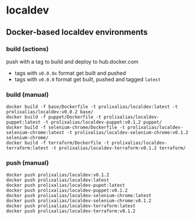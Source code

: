 
# localdev
## Docker-based localdev environments

### build (actions)
push with a tag to build and deploy to hub.docker.com
* tags with `v0.0.0x` format get built and pushed
* tags with `v0.0.0` format get built, pushed and tagged `latest`

### build (manual)
```shell
docker build -f base/Dockerfile -t prolixalias/localdev:latest -t prolixalias/localdev:v0.0.2 base/
docker build -f puppet/Dockerfile -t prolixalias/localdev-puppet:latest -t prolixalias/localdev-puppet:v0.1.2 puppet/
docker build -f selenium-chrome/Dockerfile -t prolixalias/localdev-selenium-chrome:latest -t prolixalias/localdev-selenium-chrome:v0.1.2 selenium-chrome/
docker build -f terraform/Dockerfile -t prolixalias/localdev-terraform:latest -t prolixalias/localdev-terraform:v0.1.2 terraform/
```

### push (manual)
```shell
docker push prolixalias/localdev:v0.1.2
docker push prolixalias/localdev:latest
docker push prolixalias/localdev-pupet:latest
docker push prolixalias/localdev-puppet:v0.1.2
docker push prolixalias/localdev-selenium-chrome:latest
docker push prolixalias/localdev-selenium-chrome:v0.1.2
docker push prolixalias/localdev-terraform:latest
docker push prolixalias/localdev-terraform:v0.1.2
```
